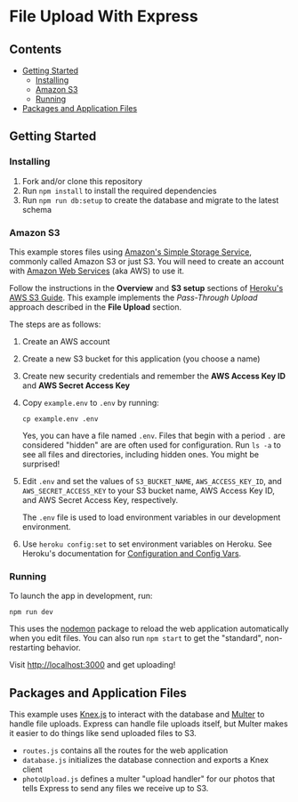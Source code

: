 # File Upload With Express

## Contents <!-- omit in toc -->

- [Getting Started](#getting-started)
  - [Installing](#installing)
  - [Amazon S3](#amazon-s3)
  - [Running](#running)
- [Packages and Application Files](#packages-and-application-files)

## Getting Started

### Installing

1. Fork and/or clone this repository
1. Run `npm install` to install the required dependencies
1. Run `npm run db:setup` to create the database and migrate to the latest schema

### Amazon S3

This example stores files using [Amazon's Simple Storage Service][url-amazon-s3], commonly called Amazon S3 or just S3. You will need to create an account with [Amazon Web Services][url-aws] (aka AWS) to use it.

Follow the instructions in the **Overview** and **S3 setup** sections of [Heroku's AWS S3 Guide][url-heroku-s3]. This example implements the *Pass-Through Upload* approach described in the **File Upload** section.

The steps are as follows:

1. Create an AWS account
1. Create a new S3 bucket for this application (you choose a name)
1. Create new security credentials and remember the **AWS Access Key ID** and **AWS Secret Access Key**
1. Copy `example.env` to `.env` by running:

   ```console
   cp example.env .env
   ```

   Yes, you can have a file named `.env`. Files that begin with a period `.` are considered "hidden" are are often used for configuration. Run `ls -a` to see all files and directories, including hidden ones. You might be surprised!
1. Edit `.env` and set the values of `S3_BUCKET_NAME`, `AWS_ACCESS_KEY_ID`, and `AWS_SECRET_ACCESS_KEY` to your S3 bucket name, AWS Access Key ID, and AWS Secret Access Key, respectively.

   The `.env` file is used to load environment variables in our development environment.
1. Use `heroku config:set` to set environment variables on Heroku. See Heroku's documentation for [Configuration and Config Vars][url-heroku-config-vars].

### Running

To launch the app in development, run:

```console
npm run dev
```

This uses the [nodemon][url-nodemon] package to reload the web application automatically when you edit files. You can also run `npm start` to get the "standard", non-restarting behavior.

Visit <http://localhost:3000> and get uploading!

## Packages and Application Files

This example uses [Knex.js][github-knex] to interact with the database and [Multer][github-multer] to handle file uploads. Express can handle file uploads itself, but Multer makes it easier to do things like send uploaded files to S3.

- `routes.js` contains all the routes for the web application
- `database.js` initializes the database connection and exports a Knex client
- `photoUpload.js` defines a multer "upload handler" for our photos that tells Express to send any files we receive up to S3.

[url-amazon-s3]: https://aws.amazon.com/s3/
[url-aws]: https://aws.amazon.com/
[url-heroku-s3]: https://devcenter.heroku.com/articles/s3
[url-nodemon]: https://nodemon.io/
[url-heroku-config-vars]: https://devcenter.heroku.com/articles/config-vars
[github-knex]: https://github.com/knex/knex
[github-multer]: https://github.com/expressjs/multer#readme
